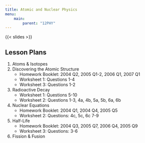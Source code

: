 ```yaml
---
title: Atomic and Nuclear Physics
menu:
    main:
        parent: "12PHY"
---
```


{{< slides >}}

## Lesson Plans

1. Atoms & Isotopes
2. Discovering the Atomic Structure
    - Homework Booklet: 2004 Q2, 2005 Q1-2, 2006 Q1, 2007 Q1
    - Worksheet 1: Questions 1-4
    - Worksheet 3: Questions 1-2
3. Radioactive Decay
    - Worksheet 1: Questions 5-10
    - Worksheet 2: Questions 1-3, 4a, 4b, 5a, 5b, 6a, 6b
4. Nuclear Equations
    - Homework Booklet: 2004 Q1, 2004 Q4, 2005 Q5
    - Worksheet 2: Questions: 4c, 5c, 6c 7-9
5. Half-Life
    - Homework Booklet: 2004 Q3, 2005 Q7, 2006 Q4, 2005 Q9
    - Worksheet 3: Questions: 3-6
6. Fission & Fusion
